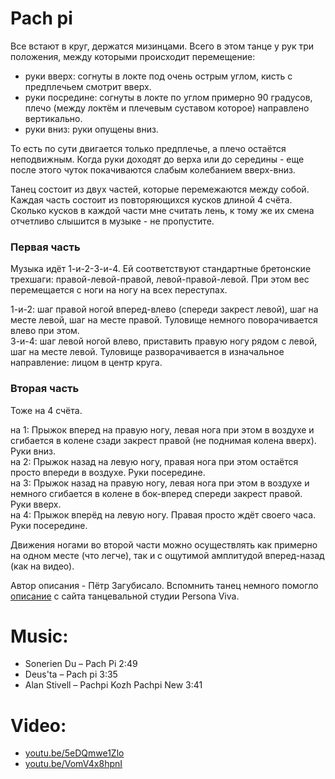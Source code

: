 Pach pi
=======
Все встают в круг, держатся мизинцами. Всего в этом танце у рук три положения, между которыми происходит перемещение:

- руки вверх: согнуты в локте под очень острым углом, кисть с предплечьем смотрит вверх. 
- руки посредине: согнуты в локте по углом примерно 90 градусов, плечо (между локтём и плечевым суставом которое) направлено вертикально.
- руки вниз: руки опущены вниз.

То есть по сути двигается только предплечье, а плечо остаётся неподвижным. Когда руки доходят до верха или до середины - еще после этого чуток покачиваются слабым колебанием вверх-вниз.

Танец состоит из двух частей, которые перемежаются между собой. Каждая часть состоит из повторяющихся кусков длиной 4 счёта. Сколько кусков в каждой части мне считать лень, к тому же их смена отчетливо слышится в музыке - не пропустите.

### Первая часть
Музыка идёт 1-и-2-3-и-4. Ей соответствуют стандартные бретонские трехшаги: правой-левой-правой, левой-правой-левой. При этом вес перемещается с ноги на ногу на всех переступах.

1-и-2: шаг правой ногой вперед-влево (спереди закрест левой),  шаг на месте левой, шаг на месте правой. Туловище немного поворачивается влево при этом.  
3-и-4: шаг левой ногой влево, приставить правую ногу рядом с левой, шаг на месте левой. Туловище разворачивается в изначальное направление: лицом в центр круга.

### Вторая часть
Тоже на 4 счёта.

на 1: Прыжок вперед на правую ногу, левая нога при этом в воздухе и сгибается в колене сзади закрест правой (не поднимая колена вверх). Руки вниз.  
на 2: Прыжок назад на левую ногу, правая нога при этом остаётся просто впереди в воздухе. Руки посередине.  
на 3: Прыжок назад на правую ногу, левая нога при этом в воздухе и немного сгибается в колене в бок-вперед спереди закрест правой. Руки вверх.  
на 4: Прыжок вперёд на левую ногу. Правая просто ждёт своего часа. Руки посередине.

Движения ногами во второй части можно осуществлять как примерно на одном месте (что легче), так и с ощутимой амплитудой вперед-назад (как на видео).

Автор описания - Пётр Загубисало. Вспомнить танец немного помогло [описание](http://personaviva.spb.ru/?bret_dances#13) с сайта танцевальной студии Persona Viva.

Music:
========
- Sonerien Du – Pach Pi 2:49
- Deus'ta – Pach pi 3:35
- Alan Stivell – Pachpi Kozh Pachpi New 3:41

Video:
======
- [youtu.be/5eDQmwe1Zlo](https://www.youtube.com/watch?v=5eDQmwe1Zlo)
- [youtu.be/VomV4x8hpnI](https://www.youtube.com/watch?v=VomV4x8hpnI)
